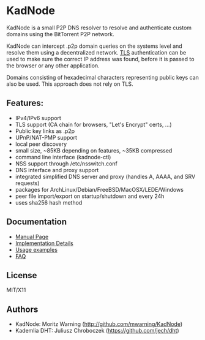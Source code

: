 # KadNode

KadNode is a small P2P DNS resolver to resolve and authenticate custom domains using the BitTorrent P2P network.

KadNode can intercept .p2p domain queries on the systems level and resolve them using a decentralized network. [TLS](https://de.wikipedia.org/wiki/Transport_Layer_Security) authentication can be used to make sure the correct IP address was found, before it is passed to the browser or any other application.

Domains consisting of hexadecimal characters representing public keys can also be used. This approach does not rely on TLS.

## Features:

* IPv4/IPv6 support
* TLS support (CA chain for browsers, "Let's Encrypt" certs, ...)
* Public key links as <public-hex-key>.p2p
* UPnP/NAT-PMP support
* local peer discovery
* small size, ~85KB depending on features, ~35KB compressed
* command line interface (kadnode-ctl)
* NSS support through /etc/nsswitch.conf
* DNS interface and proxy support
* integrated simplified DNS server and proxy (handles A, AAAA, and SRV requests)
* packages for ArchLinux/Debian/FreeBSD/MacOSX/LEDE/Windows
* peer file import/export on startup/shutdown and every 24h
* uses sha256 hash method

## Documentation

- [Manual Page](misc/manpage.md)
- [Implementation Details](misc/implementation.md)
- [Usage examples](misc/examples.md)
- [FAQ](misc/faq.md)

## License

  MIT/X11

## Authors

  * KadNode: Moritz Warning (http://github.com/mwarning/KadNode)
  * Kademlia DHT: Juliusz Chroboczek (https://github.com/jech/dht)
